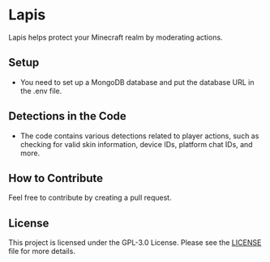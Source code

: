 # Lapis

Lapis helps protect your Minecraft realm by moderating actions.

## Setup
- You need to set up a MongoDB database and put the database URL in the .env file.

## Detections in the Code
- The code contains various detections related to player actions, such as checking for valid skin information, device IDs, platform chat IDs, and more.

## How to Contribute
Feel free to contribute by creating a pull request.

## License
This project is licensed under the GPL-3.0 License. Please see the [LICENSE](./LICENSE) file for more details.
